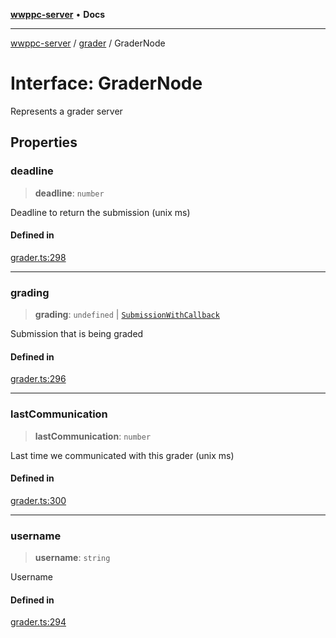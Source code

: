 [**wwppc-server**](../../README.md) • **Docs**

***

[wwppc-server](../../modules.md) / [grader](../README.md) / GraderNode

# Interface: GraderNode

Represents a grader server

## Properties

### deadline

> **deadline**: `number`

Deadline to return the submission (unix ms)

#### Defined in

[grader.ts:298](https://github.com/WWPPC/WWPPC-server/blob/96bcc74e00ec496e35202c4bddfc3a060fa4a556/src/grader.ts#L298)

***

### grading

> **grading**: `undefined` \| [`SubmissionWithCallback`](SubmissionWithCallback.md)

Submission that is being graded

#### Defined in

[grader.ts:296](https://github.com/WWPPC/WWPPC-server/blob/96bcc74e00ec496e35202c4bddfc3a060fa4a556/src/grader.ts#L296)

***

### lastCommunication

> **lastCommunication**: `number`

Last time we communicated with this grader (unix ms)

#### Defined in

[grader.ts:300](https://github.com/WWPPC/WWPPC-server/blob/96bcc74e00ec496e35202c4bddfc3a060fa4a556/src/grader.ts#L300)

***

### username

> **username**: `string`

Username

#### Defined in

[grader.ts:294](https://github.com/WWPPC/WWPPC-server/blob/96bcc74e00ec496e35202c4bddfc3a060fa4a556/src/grader.ts#L294)
